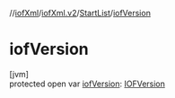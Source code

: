 //[iofXml](../../../index.md)/[iofXml.v2](../index.md)/[StartList](index.md)/[iofVersion](iof-version.md)

# iofVersion

[jvm]\
protected open var [iofVersion](iof-version.md): [IOFVersion](../-i-o-f-version/index.md)
